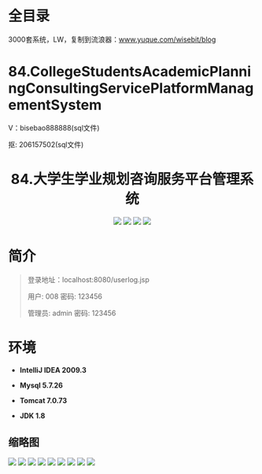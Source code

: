 # 全目录

3000套系统，LW，复制到流浪器：www.yuque.com/wisebit/blog

# 84.CollegeStudentsAcademicPlanningConsultingServicePlatformManagementSystem

<p>V：bisebao888888(sql文件)</p>
<p>抠: 206157502(sql文件)</p>

<p><h1 align="center">84.大学生学业规划咨询服务平台管理系统</h1></p>

<p align="center">
	<img src="https://img.shields.io/badge/jdk-1.8-orange.svg"/>
    <img src="https://img.shields.io/badge/servlet-1.8-lightgrey.svg"/>
    <img src="https://img.shields.io/badge/jdbc-3.x-blue.svg"/>
    <img src="https://img.shields.io/badge/jsp-3.x-blue.svg"/>
</p>

# 简介
>
> 
>
> 登录地址：localhost:8080/userlog.jsp
>
> 用户: 008   密码: 123456
>
> 管理员: admin   密码: 123456
>



# 环境

- <b>IntelliJ IDEA 2009.3</b>

- <b>Mysql 5.7.26</b>

- <b>Tomcat 7.0.73</b>

- <b>JDK 1.8</b>


## 缩略图

![](https://bitwise.oss-cn-heyuan.aliyuncs.com/2024/9/10/5d188cae-aa9f-406b-8299-bedf52f992fc.png)
![](https://bitwise.oss-cn-heyuan.aliyuncs.com/2024/9/10/2d1a26dc-af31-4e6d-b887-7bf1b5adf958.png)
![](https://bitwise.oss-cn-heyuan.aliyuncs.com/2024/9/10/bf8e3a0f-b827-43fb-8b55-c792cd2200d1.png)
![](https://bitwise.oss-cn-heyuan.aliyuncs.com/2024/9/10/9be70eac-00a8-40cf-8c35-3afa872e0064.png)
![](https://bitwise.oss-cn-heyuan.aliyuncs.com/2024/9/10/8a259cf1-7d0a-443f-a4ee-385c2555e2cc.png)
![](https://bitwise.oss-cn-heyuan.aliyuncs.com/2024/9/10/24f48840-34e6-49ba-bb21-f3d496573c9c.png)
![](https://bitwise.oss-cn-heyuan.aliyuncs.com/2024/9/10/84652fa7-8d9f-4b7d-bb16-570cd8c61cc6.png)
![](https://bitwise.oss-cn-heyuan.aliyuncs.com/2024/9/10/04662d75-20b0-4afb-a1c9-012bff5f938b.png)
![](https://bitwise.oss-cn-heyuan.aliyuncs.com/2024/9/10/d39b812f-a12f-424f-bdc2-8005a5f36623.png)


